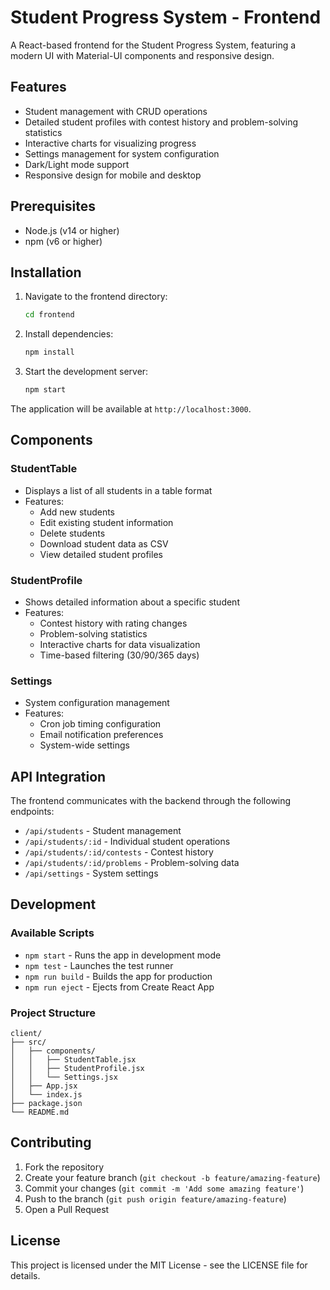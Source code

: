 # Student Progress System - Frontend

A React-based frontend for the Student Progress System, featuring a modern UI with Material-UI components and responsive design.

## Features

- Student management with CRUD operations
- Detailed student profiles with contest history and problem-solving statistics
- Interactive charts for visualizing progress
- Settings management for system configuration
- Dark/Light mode support
- Responsive design for mobile and desktop

## Prerequisites

- Node.js (v14 or higher)
- npm (v6 or higher)

## Installation

1. Navigate to the frontend directory:
   ```bash
   cd frontend
   ```

2. Install dependencies:
   ```bash
   npm install
   ```

3. Start the development server:
   ```bash
   npm start
   ```

The application will be available at `http://localhost:3000`.

## Components

### StudentTable
- Displays a list of all students in a table format
- Features:
  - Add new students
  - Edit existing student information
  - Delete students
  - Download student data as CSV
  - View detailed student profiles

### StudentProfile
- Shows detailed information about a specific student
- Features:
  - Contest history with rating changes
  - Problem-solving statistics
  - Interactive charts for data visualization
  - Time-based filtering (30/90/365 days)

### Settings
- System configuration management
- Features:
  - Cron job timing configuration
  - Email notification preferences
  - System-wide settings

## API Integration

The frontend communicates with the backend through the following endpoints:

- `/api/students` - Student management
- `/api/students/:id` - Individual student operations
- `/api/students/:id/contests` - Contest history
- `/api/students/:id/problems` - Problem-solving data
- `/api/settings` - System settings

## Development

### Available Scripts

- `npm start` - Runs the app in development mode
- `npm test` - Launches the test runner
- `npm run build` - Builds the app for production
- `npm run eject` - Ejects from Create React App

### Project Structure

```
client/
├── src/
│   ├── components/
│   │   ├── StudentTable.jsx
│   │   ├── StudentProfile.jsx
│   │   └── Settings.jsx
│   ├── App.jsx
│   └── index.js
├── package.json
└── README.md
```

## Contributing

1. Fork the repository
2. Create your feature branch (`git checkout -b feature/amazing-feature`)
3. Commit your changes (`git commit -m 'Add some amazing feature'`)
4. Push to the branch (`git push origin feature/amazing-feature`)
5. Open a Pull Request

## License

This project is licensed under the MIT License - see the LICENSE file for details.